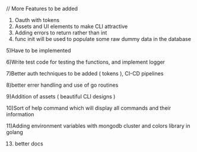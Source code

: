 // More Features to be added
1) Oauth with tokens
2) Assets and UI elements to make CLI attractive
3) Adding errors to return rather than int
4) func init will be used to populate some raw dummy data in the database

5)Have to be implemented

6)Write test code for testing the functions, and implement logger

7)Better auth techniques to be added ( tokens ), CI-CD pipelines

8)better errer handling and use of go routines

9)Addition of assets ( beautiful CLI designs )

10)Sort of help command which will display all commands and their information

11)Adding environment variables with mongodb cluster and colors library in golang

13) better docs
